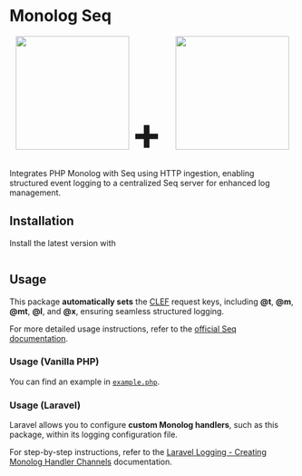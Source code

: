 # Monolog Seq

<p align="center">
    <img
        src="https://upload.wikimedia.org/wikipedia/commons/thumb/3/31/Webysther_20160423_-_Elephpant.svg/2560px-Webysther_20160423_-_Elephpant.svg.png"
        width="200"
    />
    <span style="font-size: 80px; font-weight: bold;">+</span>
    <img
        src="https://blog.getseq.net/content/images/2018/09/Seq-Main-Light-400px.png"
        width="200"
        style="margin-left: 20px;"
    />
</p>

Integrates PHP Monolog with Seq using HTTP ingestion, enabling structured event logging to a centralized Seq server for enhanced log management.

## Installation

Install the latest version with

```bash
```

## Usage

This package **automatically sets** the [CLEF](https://clef-json.org/) request keys, including **@t**, **@m**, **@mt**, **@l**, and **@x**, ensuring seamless structured logging.

For more detailed usage instructions, refer to the [official Seq documentation](https://docs.datalust.co/docs/posting-raw-events).

### Usage (Vanilla PHP)

You can find an example in [`example.php`](example.php).

### Usage (Laravel)

Laravel allows you to configure **custom Monolog handlers**, such as this package, within its logging configuration file.

For step-by-step instructions, refer to the [Laravel Logging - Creating Monolog Handler Channels](https://laravel.com/docs/12.x/logging#creating-monolog-handler-channels) documentation.